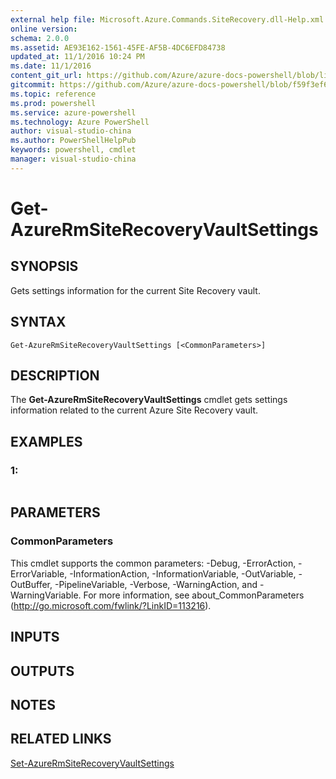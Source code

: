 ```yaml
---
external help file: Microsoft.Azure.Commands.SiteRecovery.dll-Help.xml
online version: 
schema: 2.0.0
ms.assetid: AE93E162-1561-45FE-AF5B-4DC6EFD84738
updated_at: 11/1/2016 10:24 PM
ms.date: 11/1/2016
content_git_url: https://github.com/Azure/azure-docs-powershell/blob/live/azureps-cmdlets-docs/ResourceManager/AzureRM.SiteRecovery/v2.1.0/Get-AzureRmSiteRecoveryVaultSettings.md
gitcommit: https://github.com/Azure/azure-docs-powershell/blob/f59f3ef60bc592383812213e69fd77ba950759ed/azureps-cmdlets-docs/ResourceManager/AzureRM.SiteRecovery/v2.1.0/Get-AzureRmSiteRecoveryVaultSettings.md
ms.topic: reference
ms.prod: powershell
ms.service: azure-powershell
ms.technology: Azure PowerShell
author: visual-studio-china
ms.author: PowerShellHelpPub
keywords: powershell, cmdlet
manager: visual-studio-china
---
```


# Get-AzureRmSiteRecoveryVaultSettings

## SYNOPSIS
Gets settings information for the current Site Recovery vault.

## SYNTAX

```
Get-AzureRmSiteRecoveryVaultSettings [<CommonParameters>]
```

## DESCRIPTION
The **Get-AzureRmSiteRecoveryVaultSettings** cmdlet gets settings information related to the current Azure Site Recovery vault.

## EXAMPLES

### 1:
```

```

## PARAMETERS

### CommonParameters
This cmdlet supports the common parameters: -Debug, -ErrorAction, -ErrorVariable, -InformationAction, -InformationVariable, -OutVariable, -OutBuffer, -PipelineVariable, -Verbose, -WarningAction, and -WarningVariable. For more information, see about_CommonParameters (http://go.microsoft.com/fwlink/?LinkID=113216).

## INPUTS

## OUTPUTS

## NOTES

## RELATED LINKS

[Set-AzureRmSiteRecoveryVaultSettings](xref:ResourceManager/AzureRM.SiteRecovery/v2.1.0/Set-AzureRmSiteRecoveryVaultSettings.md)


